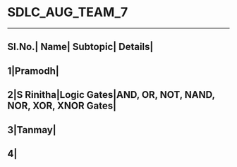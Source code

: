 # SDLC_AUG_TEAM_7

-----------------------------------------------------------------
Sl.No.| Name| Subtopic| Details| 
-----------------------------------------------------------------
1|Pramodh|
-----------------------------------------------------------------
2|S Rinitha|Logic Gates|AND, OR, NOT, NAND, NOR, XOR, XNOR Gates|
-----------------------------------------------------------------
3|Tanmay|
-----------------------------------------------------------------
4|
-----------------------------------------------------------------
